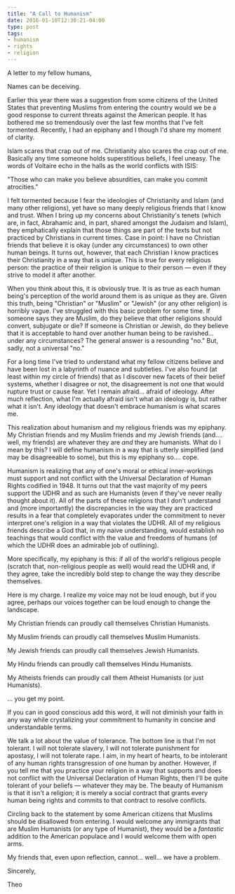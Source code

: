 ```yaml
---
title: "A Call to Humanism"
date: 2016-01-10T12:30:21-04:00
type: post
tags:
- humanism
- rights
- religion
---
```

A letter to my fellow humans,

Names can be deceiving.

Earlier this year there was a suggestion from some citizens of the United States that preventing Muslims from entering the country would we be a good response to current threats against the American people.  It has bothered me so tremendously over the last few months that I've felt tormented.  Recently, I had an epiphany and I though I'd share my moment of clarity.

Islam scares that crap out of me.  Christianity also scares the crap out of me.  Basically any time someone holds superstitious beliefs, I feel uneasy.  The words of Voltaire echo in the halls as the world conflicts with ISIS:

"Those who can make you believe absurdities, can make you commit atrocities."

I felt tormented because I fear the ideologies of Christianity and Islam (and many other religions), yet have so many deeply religious friends that I know and trust.  When I bring up my concerns about Christianity's tenets (which are, in fact, Abrahamic and, in part, shared amongst the Judaism and Islam), they emphatically explain that those things are part of the texts but not practiced by Christians in current times.  Case in point: I have no Christian friends that believe it is okay (under any circumstances) to own other human beings.  It turns out, however, that each Christian I know practices their Christianity in a way that is unique.  This is true for every religious person: the practice of their religion is unique to their person — even if they strive to model it after another.

When you think about this, it is obviously true.  It is as true as each human being's perception of the world around them is as unique as they are.  Given this truth, being "Christian" or "Muslim" or "Jewish" (or any other religion) is horribly vague.  I've struggled with this basic problem for some time. If someone says they are Muslim, do they believe that other religions should convert, subjugate or die? If someone is Christian or Jewish, do they believe that it is acceptable to hand over another human being to be ravished… under any circumstances?  The general answer is a resounding "no."  But, sadly, not a universal "no."

For a long time I've tried to understand what my fellow citizens believe and have been lost in a labyrinth of nuance and subtleties. I've also found (at least within my circle of friends) that as I discover new facets of their belief systems, whether I disagree or not, the disagreement is not one that would rupture trust or cause fear.  Yet I remain afraid… afraid of ideology.  After much reflection, what I'm actually afraid isn't what an ideology is, but rather what it isn't.  Any ideology that doesn't embrace humanism is what scares me.

This realization about humanism and my religious friends was my epiphany. My Christian friends and my Muslim friends and my Jewish friends (and…. well, my friends) are whatever they are *and* they are humanists.  What do I mean by this?  I will define humanism in a way that is utterly simplified (and may be disagreeable to some), but this is my epiphany so…. cope.

Humanism is realizing that any of one's moral or ethical inner-workings must support and not conflict with the Universal Declaration of Human Rights codified in 1948.  It turns out that the vast majority of my peers support the UDHR and as such are Humanists (even if they've never really thought about it).  All of the parts of these religions that I don't understand and (more importantly) the discrepancies in the way they are practiced results in a fear that completely evaporates under the commitment to never interpret one's religion in a way that violates the UDHR. All of my religious friends describe a God that, in my naive understanding, would establish no teachings that would conflict with the value and freedoms of humans (of which the UDHR does an admirable job of outlining).

More specifically, my epiphany is this: if all of the world's religious people (scratch that, non-religious people as well) would read the UDHR and, if they agree, take the incredibly bold step to change the way they describe themselves.

Here is my charge. I realize my voice may not be loud enough, but if you agree, perhaps our voices together can be loud enough to change the landscape.

My Christian friends can proudly call themselves Christian Humanists.

My Muslim friends can proudly call themselves Muslim Humanists. 

My Jewish friends can proudly call themselves Jewish Humanists.

My Hindu friends can proudly call themselves Hindu Humanists.

My Atheists friends can proudly call them Atheist Humanists (or just Humanists).

… you get my point.

If you can in good conscious add this word, it will not diminish your faith in any way while crystalizing your commitment to humanity in concise and understandable terms.

We talk a lot about the value of tolerance.  The bottom line is that I'm not tolerant. I will not tolerate slavery, I will not tolerate punishment for apostasy, I will not tolerate rape. I aim, in my heart of hearts, to be intolerant of any human rights transgression of one human by another. However, if you tell me that you practice your religion in a way that supports and does not conflict with the Universal Declaration of Human Rights, then I'll be quite tolerant of your beliefs — whatever they may be.  The beauty of Humanism is that it isn't a religion; it is merely a social contract that grants every human being rights and commits to that contract to resolve conflicts.

Circling back to the statement by some American citizens that Muslims should be disallowed from entering. I would welcome any immigrants that are Muslim Humanists (or any type of Humanist), they would be a *fantastic* addition to the American populace and I would welcome them with open arms.

My friends that, even upon reflection, cannot… well… we have a problem.

Sincerely,

Theo
